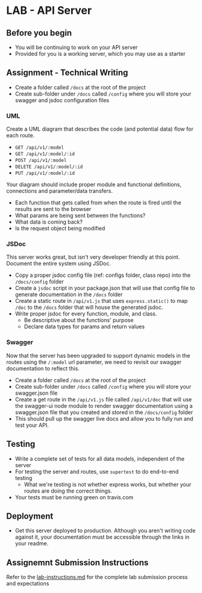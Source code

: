 # LAB - API Server

## Before you begin
* You will be continuing to work on your API server
* Provided for you is a working server, which you may use as a starter

## Assignment - Technical Writing
* Create a folder called `/docs` at the root of the project
* Create sub-folder under `/docs` called `/config` where you will store your swagger and jsdoc configuration files

### UML
Create a UML diagram that describes the code (and potential data) flow for each route.
  * `GET /api/v1/:model`
  * `GET /api/v1/:model/:id`
  * `POST /api/v1/:model`
  * `DELETE /api/v1/:model/:id`
  * `PUT /api/v1/:model/:id`
  
Your diagram should include proper module and functional definitions, connections and parameter/data transfers.

  * Each function that gets called from when the route is fired until the results are sent to the browser
  * What params are being sent between the functions?
  * What data is coming back?
  * Is the request object being modified

### JSDoc
This server works great, but isn't very developer friendly at this point. Document the entire system using JSDoc.

* Copy a proper jsdoc config file (ref: configs folder, class repo) into the `/docs/config` folder
* Create a `jsdoc` script in your package.json that will use that config file to generate documentation in the `/docs` folder
* Create a static route in `/api/v1.js` that uses `express.static()` to map `/doc` to the `/docs` folder that will house the generated jsdoc.
* Write proper jsdoc for every function, module, and class.
  * Be descriptive about the functions' purpose
  * Declare data types for params and return values

### Swagger
Now that the server has been upgraded to support dynamic models in the routes using the `/:model` url parameter, we need to revisit our swagger documentation to reflect this.

* Create a folder called `/docs` at the root of the project
* Create sub-folder under `/docs` called `/config` where you will store your swagger.json file
* Create a get route in the `/api/v1.js` file called `/api/v1/doc` that will use the swagger-ui node module to render swagger documentation using a swagger.json file that you created and stored in the `/docs/config` folder
* This should pull up the swagger live docs and allow you to fully run and test your API.

## Testing
* Write a complete set of tests for all data models, independent of the server
* For testing the server and routes, use `supertest` to do end-to-end testing
  * What we're testing is not whether express works, but whether your routes are doing the correct things.
* Your tests must be running green on travis.com

## Deployment
* Get this server deployed to production. Although you aren't writing code against it, your documentation must be accessible through the links in your readme.  

## Assignemnt Submission Instructions
Refer to the [lab-instructions.md](../../../reference/submission-instructions/labs) for the complete lab submission process and expectations

